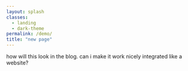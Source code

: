```yaml
---
layout: splash
classes:
  - landing
  - dark-theme
permalink: /demo/
title: "new page"
---
```


how will this look in the blog. can i make it work nicely integrated like a website?

